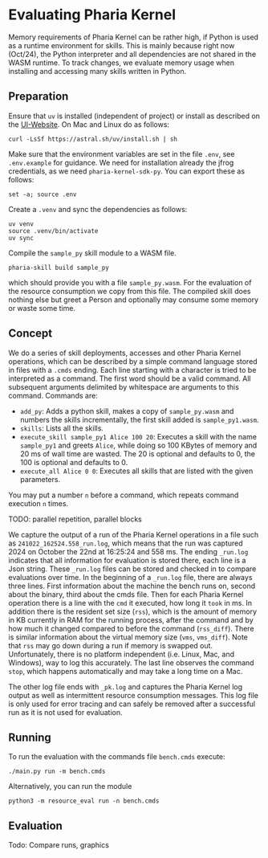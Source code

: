 # Evaluating Pharia Kernel

Memory requirements of Pharia Kernel can be rather high, if Python is used as a runtime environment for skills.
This is mainly because right now (Oct/24), the Python interpreter and all dependencies are not shared in the WASM runtime.
To track changes, we evaluate memory usage when installing and accessing many skills written in Python.

## Preparation

Ensure that `uv` is installed (independent of project) or install as described on the [UI-Website](https://docs.astral.sh/uv/).
On Mac and Linux do as follows:

```shell
curl -LsSf https://astral.sh/uv/install.sh | sh
```

Make sure that the environment variables are set in the file `.env`, see `.env.example` for guidance.
We need for installation already the jfrog credentials, as we need `pharia-kernel-sdk-py`.
You can export these as follows:

```shell
set -a; source .env
```

Create a `.venv` and sync the dependencies as follows:

```shell
uv venv
source .venv/bin/activate
uv sync
```

Compile the `sample_py` skill module to a WASM file.

```shell
pharia-skill build sample_py
```

which should provide you with a file `sample_py.wasm`.
For the evaluation of the resource consumption we copy from this file.
The compiled skill does nothing else but greet a Person and optionally may consume some memory or waste some time.

## Concept

We do a series of skill deployments, accesses and other Pharia Kernel operations,
which can be described by a simple command language stored in files with a `.cmds` ending.
Each line starting with a character is tried to be interpreted as a command.
The first word should be a valid command.
All subsequent arguments delimited by whitespace are arguments to this command.
Commands are:

* `add_py`: Adds a python skill, makes a copy of `sample_py.wasm` and numbers the skills
  incrementally, the first skill added is `sample_py1.wasm`.
* `skills`: Lists all the skills.
* `execute_skill sample_py1 Alice 100 20`: Executes a skill with the name `sample_py1` and
  greets `Alice`, while doing so 100 KBytes of memory and 20 ms of wall time are wasted.
  The 20 is optional and defaults to 0, the 100 is optional and defaults to 0.
* `execute_all Alice 0 0`: Executes all skills that are listed with the given parameters.

You may put a number `n` before a command, which repeats command execution `n` times.

TODO: parallel repetition, parallel blocks

We capture the output of a run of the Pharia Kernel operations in a file such as `241022_162524.558_run.log`,
which means that the run was captured 2024 on October the 22nd at 16:25:24 and 558 ms.
The ending `_run.log` indicates that all information for evaluation is stored there, each line is a Json string.
These `_run.log` files can be stored and checked in to compare evaluations over time.
In the beginning of a `_run.log` file, there are always three lines.
First information about the machine the bench runs on, second about the binary, third about the cmds file.
Then for each Pharia Kernel operation there is a line with the `cmd` it executed, how long it `took` in ms.
In addition there is the resident set size (`rss`), which is the amount of memory in KB currently in RAM for the
running process, after the command and by how much it changed compared to before the command (`rss_diff`).
There is similar information about the virtual memory size (`vms`, `vms_diff`).
Note that `rss` may go down during a run if memory is swapped out. Unfortunately, there is no platform
independent (i.e. Linux, Mac, and Windows), way to log this accurately.
The last line observes the command `stop`, which happens automatically and may take a long time on a Mac.

The other log file ends with `_pk.log` and captures the Pharia Kernel log output as well as intermittent
resource consumption messages.
This log file is only used for error tracing and can safely be removed after a successful run as it is
not used for evaluation.

## Running

To run the evaluation with the commands file `bench.cmds` execute:

```shell
./main.py run -m bench.cmds
```

Alternatively, you can run the module

```shell
python3 -m resource_eval run -n bench.cmds
```

## Evaluation

Todo: Compare runs, graphics
